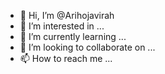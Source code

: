 - 👋 Hi, I’m @Arihojavirah
- 👀 I’m interested in ...
- 🌱 I’m currently learning ...
- 💞️ I’m looking to collaborate on ...
- 📫 How to reach me ...

<!---
Arihojavirah/Arihojavirah is a ✨ special ✨ repository because its `README.md` (this file) appears on your GitHub profile.
You can click the Preview link to take a look at your changes.
--->
